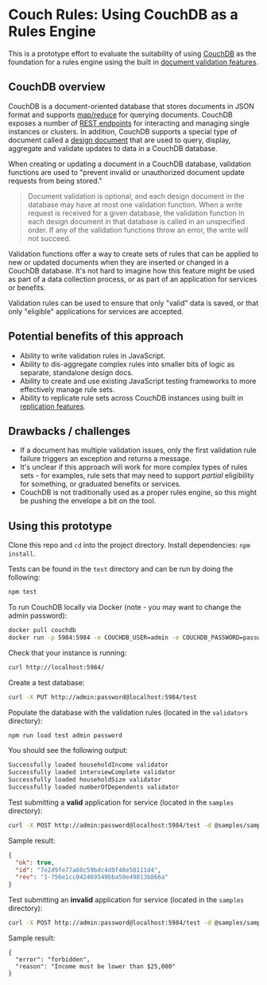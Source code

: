 # Couch Rules: Using CouchDB as a Rules Engine

This is a prototype effort to evaluate the suitability of using [CouchDB](http://couchdb.apache.org/) as the foundation for a rules engine using the built in [document validation features](http://docs.couchdb.org/en/stable/ddocs/ddocs.html#validate-document-update-functions).

## CouchDB overview

CouchDB is a document-oriented database that stores documents in JSON format and supports [map/reduce]([http://docs.couchdb.org/en/2.2.0/ddocs/ddocs.html#view-functions](https://docs.couchdb.org/en/stable/ddocs/views/intro.html)) for querying documents. CouchDB exposes a number of [REST endpoints](https://docs.couchdb.org/en/latest/intro/api.html) for interacting and managing single instances or clusters. In addition, CouchDB supports a special type of document called a [design document](https://docs.couchdb.org/en/stable/api/ddoc/index.html) that are used to query, display, aggregate and validate updates to data in a CouchDB database.

When creating or updating a document in a CouchDB database, validation functions are used to "prevent invalid or unauthorized document update requests from being stored."

> Document validation is optional, and each design document in the database may have at most one validation function. When a write request is received for a given database, the validation function in each design document in that database is called in an unspecified order. If any of the validation functions throw an error, the write will not succeed.

Validation functions offer a way to create sets of rules that can be applied to new or updated documents when they are inserted or changed in a CouchDB database. It's not hard to imagine how this feature might be used as part of a data collection process, or as part of an application for services or benefits. 

Validation rules can be used to ensure that only "valid" data is saved, or that only "eligible" applications for services are accepted.

## Potential benefits of this approach

* Ability to write validation rules in JavaScript.
* Ability to dis-aggregate complex rules into smaller bits of logic as separate, standalone design docs.
* Ability to create and use existing JavaScript testing frameworks to more effectively manage rule sets.
* Ability to replicate rule sets across CouchDB instances using built in [replication features](https://docs.couchdb.org/en/stable/replication/index.html#replication).

## Drawbacks / challenges

* If a document has multiple validation issues, only the first validation rule failure triggers an exception and returns a message.
* It's unclear if this approach will work for more complex types of rules sets - for examples, rule sets that may need to support _partial_ eligibility for something, or graduated benefits or services.
* CouchDB is not traditionally used as a proper rules engine, so this might be pushing the envelope a bit on the tool.

## Using this prototype

Clone this repo and `cd` into the project directory. Install dependencies: `npm install`.

Tests can be found in the `test` directory and can be run by doing the following:

```bash
npm test
```

To run CouchDB locally via Docker (note - you may want to change the admin password):

```bash
docker pull couchdb
docker run -p 5984:5984 -e COUCHDB_USER=admin -e COUCHDB_PASSWORD=password -d couchdb
```

Check that your instance is running:

```bash
curl http://localhost:5984/
```

Create a test database:

```bash
curl -X PUT http://admin:password@localhost:5984/test
```

Populate the database with the validation rules (located in the `validators` directory):

```bash
npm run load test admin password
```

You should see the following output:
```bash
Successfully loaded householdIncome validator
Successfully loaded interviewComplete validator
Successfully loaded householdSize validator
Successfully loaded numberOfDependents validator
```


Test submitting a **valid** application for service (located in the `samples` directory):

```bash
curl -X POST http://admin:password@localhost:5984/test -d @samples/sample_person_valid.json -H 'Content-type: application/json'
```

Sample result:

```json
{
  "ok": true,
  "id": "7e2d9fe77a60c59bdc4d0f48e50111d4",
  "rev": "1-756e1cc042469549bba59e49813b866a"
}
```

Test submitting an **invalid** application for service (located in the `samples` directory):

```bash
curl -X POST http://admin:password@localhost:5984/test -d @samples/sample_person_invalid.json -H 'Content-type: application/json'
```

Sample result:

```code
{
  "error": "forbidden",
  "reason": "Income must be lower than $25,000"
}
```
